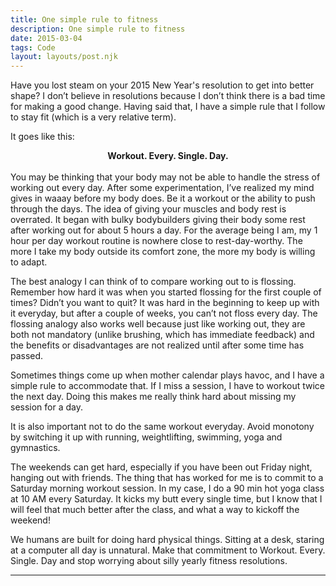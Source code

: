 ```yaml
---
title: One simple rule to fitness
description: One simple rule to fitness
date: 2015-03-04
tags: Code
layout: layouts/post.njk
---
```


Have you lost steam on your 2015 New Year's resolution to get into better shape? I don’t believe in resolutions because I don’t think there is a bad time for making a good change. Having said that, I have a simple rule that I follow to stay fit (which is a very relative term).

It goes like this:

<center><b>Workout. Every. Single. Day.</b></center>
<br>
You may be thinking that your body may not be able to handle the stress of working out every day. After some experimentation, I’ve realized my mind gives in waaay before my body does. Be it a workout or the ability to push through the days. The idea of giving your muscles and body rest is overrated. It began with bulky bodybuilders giving their body some rest after working out for about 5 hours a day. For the average being I am, my 1 hour per day workout routine is nowhere close to rest-day-worthy. The more I take my body outside its comfort zone, the more my body is willing to adapt.  

The best analogy I can think of to compare working out to is flossing. Remember how hard it was when you started flossing for the first couple of times? Didn’t you want to quit? It was hard in the beginning to keep up with it everyday, but after a couple of weeks, you can’t not floss every day. The flossing analogy also works well because just like working out, they are both not mandatory (unlike brushing, which has immediate feedback) and the benefits or disadvantages are not realized until after some time has passed.

Sometimes things come up when mother calendar plays havoc, and I have a simple rule to accommodate that. If I miss a session, I have to workout twice the next day. Doing this makes me really think hard about missing my session for a day. 

It is also important not to do the same workout everyday. Avoid monotony by switching it up with running, weightlifting, swimming, yoga and gymnastics.

The weekends can get hard, especially if you have been out Friday night, hanging out with friends. The thing that has worked for me is to commit to a Saturday morning workout session. In my case, I do a 90 min hot yoga class at 10 AM every Saturday. It kicks my butt every single time, but I know that I will feel that much better after the class, and what a way to kickoff the weekend!


We humans are built for doing hard physical things. Sitting at a desk, staring at a computer all day is unnatural. Make that commitment to Workout. Every. Single. Day and stop worrying about silly yearly fitness resolutions.

---